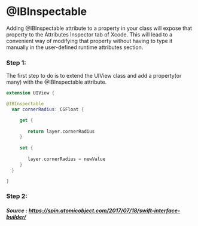 # @IBInspectable

Adding @IBInspectable attribute to a property in your class will expose that property to the Attributes Inspector tab of Xcode. 
This will lead to a convenient way of modifying that property without having to type it manually in the user-defined runtime attributes section.

### Step 1:

The first step to do is to extend the UIView class and add a property(or many) with the @IBInspectable attribute.

```swift
extension UIView {

@IBInspectable
  var cornerRadius: CGFloat {

     get {
     
        return layer.cornerRadius
     }
     
     set {
     
        layer.cornerRadius = newValue
     }
  }

}
```

### Step 2:



##### Source : https://spin.atomicobject.com/2017/07/18/swift-interface-builder/
